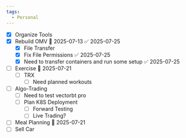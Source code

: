 ```yaml
---
tags:
  - Personal
---
```

- [x] Organize Tools
- [x] Rebuild OMV 📅 2025-07-13 ✅ 2025-07-25
	- [x] File Transfer
	- [x] Fix File Permissions ✅ 2025-07-25
	- [x] Need to transfer containers and run some setup ✅ 2025-07-25
- [ ] Exercise 📅 2025-07-21
	- [ ] TRX
		- [ ] Need planned workouts
- [ ] Algo-Trading
	- [ ] Need to test vectorbt pro
	- [ ] Plan K8S Deployment
		- [ ] Forward Testing
		- [ ] Live Trading?
- [ ] Meal Planning 📅 2025-07-21
- [ ] Sell Car